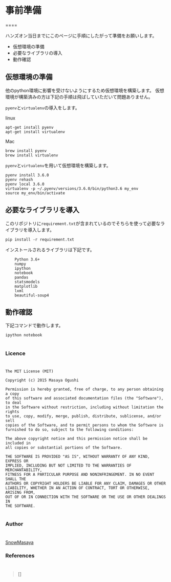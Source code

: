 # 事前準備
====

ハンズオン当日までにこのページに手順にしたがって準備をお願いします。

- 仮想環境の準備
- 必要なライブラリの導入
- 動作確認


## 仮想環境の準備

他のpython環境に影響を受けないようにするため仮想環境を構築します。
仮想環境が構築済みの方は下記の手順は飛ばしていただいて問題ありません。

`pyenv`と`virtualenv`の導入をします。

linux
```
apt-get install pyenv
apt-get install virtualenv
```
Mac
```
brew install pyenv
brew install virtualenv
```

`pyenv`と`virtualenv`を用いて仮想環境を構築します。

```
pyenv install 3.6.0
pyenv rehash
pyenv local 3.6.0
virtualenv -p ~/.pyenv/versions/3.6.0/bin/python3.6 my_env
source my_env/bin/activate

```

## 必要なライブラリを導入


このリポジトリに`requirement.txt`が含まれているのでそちらを使って必要なライブラリを導入します。

```
pip install -r requirement.txt
```

インストールされるライブラリは下記です。

```
    Python 3.6+
    numpy
    ipython
    notebook
    pandas
    statsmodels
    matplotlib
    lxml
    beautiful-soup4

```

## 動作確認

下記コマンドで動作します。

```
ipython notebook
```

#
### Licence
#
```
The MIT License (MIT)

Copyright (c) 2015 Masaya Ogushi

Permission is hereby granted, free of charge, to any person obtaining a copy
of this software and associated documentation files (the "Software"), to deal
in the Software without restriction, including without limitation the rights
to use, copy, modify, merge, publish, distribute, sublicense, and/or sell
copies of the Software, and to permit persons to whom the Software is
furnished to do so, subject to the following conditions:

The above copyright notice and this permission notice shall be included in
all copies or substantial portions of the Software.

THE SOFTWARE IS PROVIDED "AS IS", WITHOUT WARRANTY OF ANY KIND, EXPRESS OR
IMPLIED, INCLUDING BUT NOT LIMITED TO THE WARRANTIES OF MERCHANTABILITY,
FITNESS FOR A PARTICULAR PURPOSE AND NONINFRINGEMENT. IN NO EVENT SHALL THE
AUTHORS OR COPYRIGHT HOLDERS BE LIABLE FOR ANY CLAIM, DAMAGES OR OTHER
LIABILITY, WHETHER IN AN ACTION OF CONTRACT, TORT OR OTHERWISE, ARISING FROM,
OUT OF OR IN CONNECTION WITH THE SOFTWARE OR THE USE OR OTHER DEALINGS IN
THE SOFTWARE.
```
#
### Author
#
[SnowMasaya](https://github.com/SnowMasaya)
### References
#
>[]<br>
